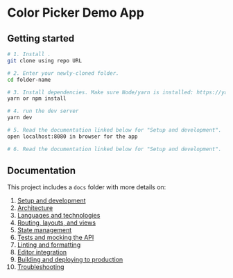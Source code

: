 # Color Picker Demo App

## Getting started

```bash
# 1. Install .
git clone using repo URL

# 2. Enter your newly-cloned folder.
cd folder-name

# 3. Install dependencies. Make sure Node/yarn is installed: https://yarnpkg.com/lang/en/docs/install
yarn or npm install

# 4. run the dev server
yarn dev

# 5. Read the documentation linked below for "Setup and development".
open localhost:8080 in browser for the app

# 6. Read the documentation linked below for "Setup and development".
```

## Documentation

This project includes a `docs` folder with more details on:

1.  [Setup and development](docs/development.md)
1.  [Architecture](docs/architecture.md)
1.  [Languages and technologies](docs/tech.md)
1.  [Routing, layouts, and views](docs/routing.md)
1.  [State management](docs/state.md)
1.  [Tests and mocking the API](docs/tests.md)
1.  [Linting and formatting](docs/linting.md)
1.  [Editor integration](docs/editors.md)
1.  [Building and deploying to production](docs/production.md)
1.  [Troubleshooting](docs/troubleshooting.md)

